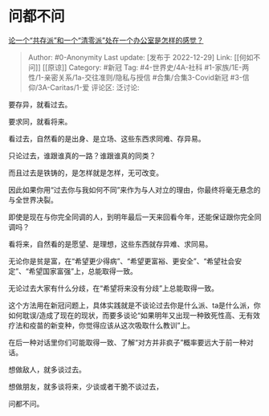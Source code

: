 # 问都不问
[论一个“共存派”和一个“清零派”处在一个办公室是怎样的感觉？](https://www.zhihu.com/question/573075111/answer/2820281344)

> Author: #0-Anonymity
> Last update: [发布于 2022-12-29]
> Link: [[何如不问]] [[原谅]]
> Category: #新冠
> Tag: #4-世界史/4A-社科 #1-家族/1E-两性/1-亲密关系/1a-交往准则/隐私与授信 #合集/合集3-Covid新冠 #3-信仰/3A-Caritas/1-爱
> 评论区:
> 泛讨论:

要存异，就看过去。

要求同，就看将来。

看过去，自然看的是出身、是立场、这些东西求同难、存异易。

只论过去，谁跟谁真的一路？谁跟谁真的同类？

而且过去是铁铸的，是怎样就是怎样，无可改变。

因此如果你用“过去你与我如何不同”来作为与人对立的理由，你最终将毫无悬念的与全世界决裂。

即使是现在与你完全同调的人，到明年最后一天来回看今年，还能保证跟你完全同调吗？

看将来，自然看的是愿望、是理想，这些东西就存异难、求同易。

无论你是贫是富，在“希望更少得病”、“希望更富裕、更安全”、“希望社会安定”、“希望国家富强”上，总能取得一致。

无论过去大家有什么分歧，在“希望将来没有分歧”上总能取得一致。

这个方法用在新冠问题上，具体实践就是不谈论过去你是什么派、ta是什么派，你如何耽误/造成了现在的现状，而要多谈论“如果明年又出现一种致死性高、无有效疗法和疫苗的新变种，你觉得应该从这次吸取什么教训”上。

在后一种对话里你们可能取得一致、了解“对方并非疯子”概率要远大于前一种对话。

想做敌人，就多谈过去。

想做朋友，就多谈将来，少谈或者干脆不谈过去，

问都不问。
